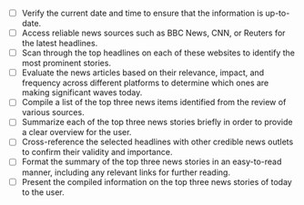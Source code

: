 - [ ] Verify the current date and time to ensure that the information is up-to-date.
- [ ] Access reliable news sources such as BBC News, CNN, or Reuters for the latest headlines.
- [ ] Scan through the top headlines on each of these websites to identify the most prominent stories.
- [ ] Evaluate the news articles based on their relevance, impact, and frequency across different platforms to determine which ones are making significant waves today.
- [ ] Compile a list of the top three news items identified from the review of various sources.
- [ ] Summarize each of the top three news stories briefly in order to provide a clear overview for the user.
- [ ] Cross-reference the selected headlines with other credible news outlets to confirm their validity and importance.
- [ ] Format the summary of the top three news stories in an easy-to-read manner, including any relevant links for further reading.
- [ ] Present the compiled information on the top three news stories of today to the user.